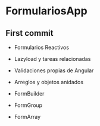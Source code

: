 # FormulariosApp

## First commit

- Formularios Reactivos

- Lazyload y tareas relacionadas

- Validaciones propias de Angular

- Arreglos y objetos anidados

- FormBuilder

- FormGroup

- FormArray
